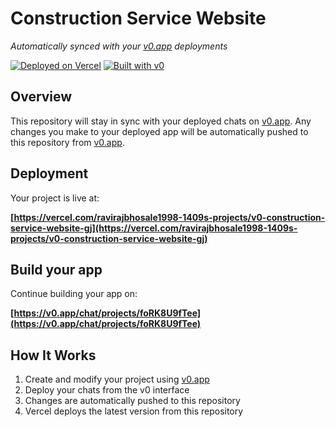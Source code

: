 # Construction Service Website

*Automatically synced with your [v0.app](https://v0.app) deployments*

[![Deployed on Vercel](https://img.shields.io/badge/Deployed%20on-Vercel-black?style=for-the-badge&logo=vercel)](https://vercel.com/ravirajbhosale1998-1409s-projects/v0-construction-service-website-gj)
[![Built with v0](https://img.shields.io/badge/Built%20with-v0.app-black?style=for-the-badge)](https://v0.app/chat/projects/foRK8U9fTee)

## Overview

This repository will stay in sync with your deployed chats on [v0.app](https://v0.app).
Any changes you make to your deployed app will be automatically pushed to this repository from [v0.app](https://v0.app).

## Deployment

Your project is live at:

**[https://vercel.com/ravirajbhosale1998-1409s-projects/v0-construction-service-website-gj](https://vercel.com/ravirajbhosale1998-1409s-projects/v0-construction-service-website-gj)**

## Build your app

Continue building your app on:

**[https://v0.app/chat/projects/foRK8U9fTee](https://v0.app/chat/projects/foRK8U9fTee)**

## How It Works

1. Create and modify your project using [v0.app](https://v0.app)
2. Deploy your chats from the v0 interface
3. Changes are automatically pushed to this repository
4. Vercel deploys the latest version from this repository
